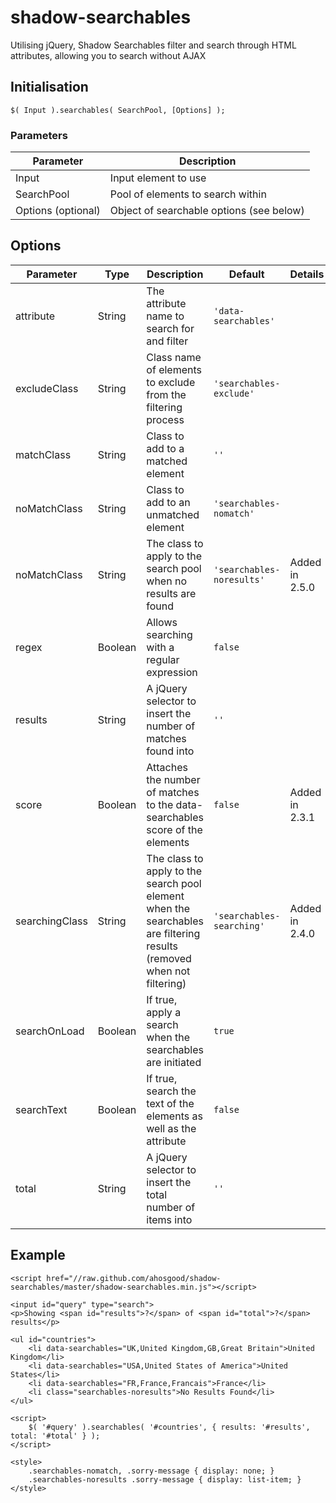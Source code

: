 shadow-searchables
==================

Utilising jQuery, Shadow Searchables filter and search through HTML attributes, allowing you to search without AJAX



## Initialisation

`$( Input ).searchables( SearchPool, [Options] );`



### Parameters

Parameter | Description
--- | ---
Input | Input element to use
SearchPool | Pool of elements to search within
Options (optional) | Object of searchable options (see below)



## Options

Parameter | Type | Description | Default | Details
--- | --- | --- | --- | ---
attribute | String | The attribute name to search for and filter | `'data-searchables'` |
excludeClass | String | Class name of elements to exclude from the filtering process | `'searchables-exclude'` |
matchClass | String | Class to add to a matched element | `''` |
noMatchClass | String | Class to add to an unmatched element | `'searchables-nomatch'` |
noMatchClass | String | The class to apply to the search pool when no results are found | `'searchables-noresults'` | Added in 2.5.0
regex | Boolean | Allows searching with a regular expression | `false`
results | String | A jQuery selector to insert the number of matches found into | `''` |
score | Boolean | Attaches the number of matches to the data-searchables score of the elements | `false` | Added in 2.3.1
searchingClass | String | The class to apply to the search pool element when the searchables are filtering results (removed when not filtering) | `'searchables-searching'` | Added in 2.4.0
searchOnLoad | Boolean | If true, apply a search when the searchables are initiated | `true` |
searchText | Boolean | If true, search the text of the elements as well as the attribute | `false` |
total | String | A jQuery selector to insert the total number of items into | `''` |



## Example

```
<script href="//raw.github.com/ahosgood/shadow-searchables/master/shadow-searchables.min.js"></script>

<input id="query" type="search">
<p>Showing <span id="results">?</span> of <span id="total">?</span> results</p>

<ul id="countries">
	<li data-searchables="UK,United Kingdom,GB,Great Britain">United Kingdom</li>
	<li data-searchables="USA,United States of America">United States</li>
	<li data-searchables="FR,France,Francais">France</li>
	<li class="searchables-noresults">No Results Found</li>
</ul>

<script>
	$( '#query' ).searchables( '#countries', { results: '#results', total: '#total' } );
</script>

<style>
	.searchables-nomatch, .sorry-message { display: none; }
	.searchables-noresults .sorry-message { display: list-item; }
</style>
```
